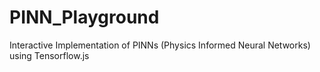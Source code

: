 # PINN_Playground
Interactive Implementation of PINNs (Physics Informed Neural Networks) using Tensorflow.js
